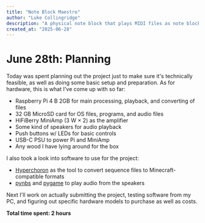 ```yaml
---
title: "Note Block Maestro"
author: "Luke Collingridge"
description: "A physical note block that plays MIDI files as note block audio, and can also convert them to schematic or data pack form for use in-game."
created_at: "2025-06-28"
---
```


# June 28th: Planning

Today was spent planning out the project just to make sure it's technically feasible, as well as doing some basic setup and preparation. As for hardware, this is what I've come up with so far:
 - Raspberry Pi 4 B 2GB for main processing, playback, and converting of files 
 - 32 GB MicroSD card for OS files, programs, and audio files
 - HiFiBerry MiniAmp (3 W × 2) as the amplifier
 - Some kind of speakers for audio playback
 - Push buttons w/ LEDs for basic controls
 - USB-C PSU to power Pi and MiniAmp
 - Any wood I have lying around for the box

I also took a look into software to use for the project:
 - [Hyperchoron](https://github.com/thomas-xin/hyperchoron) as the tool to convert sequence files to Minecraft-compatible formats
 - [pynbs](https://github.com/OpenNBS/pynbs) and [pygame](https://github.com/pygame/pygame) to play audio from the speakers

Next I'll work on actually submitting the project, testing software from my PC, and figuring out specific hardware models to purchase as well as costs.

**Total time spent: 2 hours**
